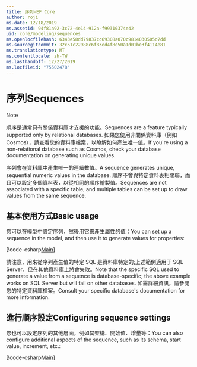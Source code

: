 ```yaml
---
title: 序列-EF Core
author: roji
ms.date: 12/18/2019
ms.assetid: 94f81a92-3c72-4e14-912a-f99310374e42
uid: core/modeling/sequences
ms.openlocfilehash: 6343e58dd79837cc69308a070c9814030505d7dd
ms.sourcegitcommit: 32c51c22988c6f83ed4f8e50a1d01be3f4114e81
ms.translationtype: MT
ms.contentlocale: zh-TW
ms.lasthandoff: 12/27/2019
ms.locfileid: "75502478"
---
```

# <a name="sequences"></a><span data-ttu-id="7dd46-102">序列</span><span class="sxs-lookup"><span data-stu-id="7dd46-102">Sequences</span></span>

> [!NOTE]  
> <span data-ttu-id="7dd46-103">順序是通常只有關係資料庫才支援的功能。</span><span class="sxs-lookup"><span data-stu-id="7dd46-103">Sequences are a feature typically supported only by relational databases.</span></span> <span data-ttu-id="7dd46-104">如果您使用非關係資料庫（例如 Cosmos），請查看您的資料庫檔案，以瞭解如何產生唯一值。</span><span class="sxs-lookup"><span data-stu-id="7dd46-104">If you're using a non-relational database such as Cosmos, check your database documentation on generating unique values.</span></span>

<span data-ttu-id="7dd46-105">序列會在資料庫中產生唯一的連續數值。</span><span class="sxs-lookup"><span data-stu-id="7dd46-105">A sequence generates unique, sequential numeric values in the database.</span></span> <span data-ttu-id="7dd46-106">順序不會與特定資料表相關聯，而且可以設定多個資料表，以從相同的順序繪製值。</span><span class="sxs-lookup"><span data-stu-id="7dd46-106">Sequences are not associated with a specific table, and multiple tables can be set up to draw values from the same sequence.</span></span>

## <a name="basic-usage"></a><span data-ttu-id="7dd46-107">基本使用方式</span><span class="sxs-lookup"><span data-stu-id="7dd46-107">Basic usage</span></span>

<span data-ttu-id="7dd46-108">您可以在模型中設定序列，然後用它來產生屬性的值：</span><span class="sxs-lookup"><span data-stu-id="7dd46-108">You can set up a sequence in the model, and then use it to generate values for properties:</span></span>

[!code-csharp[Main](../../../samples/core/Modeling/FluentAPI/Sequence.cs?name=Sequence&highlight=3,7)]

<span data-ttu-id="7dd46-109">請注意，用來從序列產生值的特定 SQL 是資料庫特定的;上述範例適用于 SQL Server，但在其他資料庫上將會失敗。</span><span class="sxs-lookup"><span data-stu-id="7dd46-109">Note that the specific SQL used to generate a value from a sequence is database-specific; the above example works on SQL Server but will fail on other databases.</span></span> <span data-ttu-id="7dd46-110">如需詳細資訊，請參閱您的特定資料庫檔案。</span><span class="sxs-lookup"><span data-stu-id="7dd46-110">Consult your specific database's documentation for more information.</span></span>

## <a name="configuring-sequence-settings"></a><span data-ttu-id="7dd46-111">進行順序設定</span><span class="sxs-lookup"><span data-stu-id="7dd46-111">Configuring sequence settings</span></span>

<span data-ttu-id="7dd46-112">您也可以設定序列的其他層面，例如其架構、開始值、增量等：</span><span class="sxs-lookup"><span data-stu-id="7dd46-112">You can also configure additional aspects of the sequence, such as its schema, start value, increment, etc.:</span></span>

[!code-csharp[Main](../../../samples/core/Modeling/FluentAPI/SequenceConfiguration.cs?name=SequenceConfiguration&highlight=3-5)]
